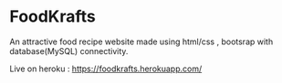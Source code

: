 # FoodKrafts
An attractive food recipe website made using html/css , bootsrap with database(MySQL) connectivity.

Live on heroku : https://foodkrafts.herokuapp.com/
